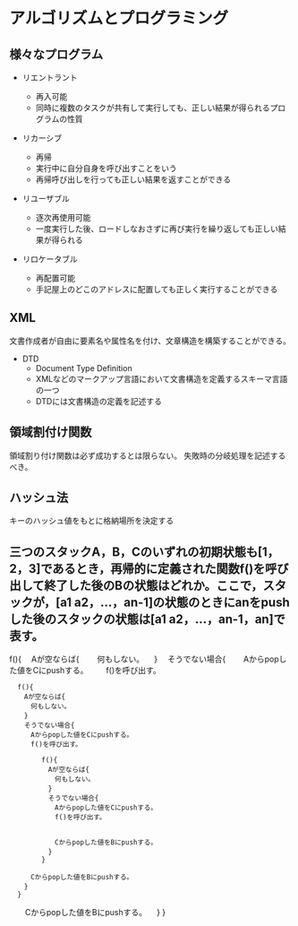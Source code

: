 # アルゴリズムとプログラミング

## 様々なプログラム
- リエントラント
  - 再入可能
  - 同時に複数のタスクが共有して実行しても、正しい結果が得られるプログラムの性質

- リカーシブ
  - 再帰
  - 実行中に自分自身を呼び出すことをいう
  - 再帰呼び出しを行っても正しい結果を返すことができる

- リユーザブル
  - 逐次再使用可能
  - 一度実行した後、ロードしなおさずに再び実行を繰り返しても正しい結果が得られる

- リロケータブル
  - 再配置可能
  - 手記屋上のどこのアドレスに配置しても正しく実行することができる


## XML
文書作成者が自由に要素名や属性名を付け、文章構造を構築することができる。

- DTD
  - Document Type Definition
  - XMLなどのマークアップ言語において文書構造を定義するスキーマ言語の一つ
  - DTDには文書構造の定義を記述する

## 領域割付け関数
領域割り付け関数は必ず成功するとは限らない。
失敗時の分岐処理を記述するべき。


## ハッシュ法
キーのハッシュ値をもとに格納場所を決定する


## 三つのスタックA，B，Cのいずれの初期状態も[1，2，3]であるとき，再帰的に定義された関数f()を呼び出して終了した後のBの状態はどれか。ここで，スタックが，[a1 a2，…，an-1]の状態のときにanをpushした後のスタックの状態は[a1 a2，…，an-1，an]で表す。
f(){
　Aが空ならば{
　　何もしない。
　}
　そうでない場合{
　　Aからpopした値をCにpushする。
　　f()を呼び出す。

      f(){
      　Aが空ならば{
      　　何もしない。
      　}
      　そうでない場合{
      　　Aからpopした値をCにpushする。
      　　f()を呼び出す。

            f(){
            　Aが空ならば{
            　　何もしない。
            　}
            　そうでない場合{
            　　Aからpopした値をCにpushする。
            　　f()を呼び出す。


            　　Cからpopした値をBにpushする。
            　}
            }

      　　Cからpopした値をBにpushする。
      　}
      }

　　Cからpopした値をBにpushする。
　}
}

